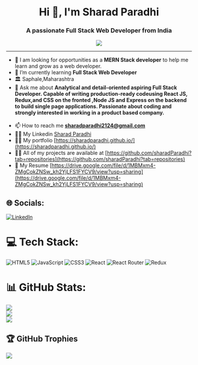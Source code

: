 

<h1 align="center">Hi 👋, I'm Sharad Paradhi</h1>
<h3 align="center">A passionate Full Stack Web Developer from India</h3>
<p align="center">
  <a href="https://github.com/DenverCoder1/readme-typing-svg">
    <img src="https://readme-typing-svg.demolab.com/?lines=Hi! My self Sharad Paradhi; I am a Full-stack%20web%20developer 👨🏻‍💻; Curious%20to%20learn%20new%20things !&font=Fira%20Code&center=true&width=440&height=45&color=#37bcf7&vCenter=true&size=22&pause=1000"></a>
</p>
<hr></hr>

- 🌱 I am looking for opportunities as a **MERN Stack developer** to help me learn and grow as a web developer.
- 🌱 I’m currently learning **Full Stack Web Developer**
-  🏛 Saphale,Maharashtra
- 💬 Ask me about **Analytical and detail-oriented aspiring Full Stack Developer. Capable of writing production-ready codeusing React JS, Redux,and CSS on the fronted ,Node JS and Express on the backend to build single page applications. Passionate about coding and strongly interested in working in a product based company.**
 <br><br>
- 📫 How to reach me **sharadparadhi2124@gmail.com**
- 👨‍💻 My Linkedin [Sharad Paradhi](https://www.linkedin.com/in/sharad-paradhi-777a33241/)
- 👨‍💻 My portfolio [https://sharadparadhi.github.io/](https://sharadparadhi.github.io/)
- 👨‍💻 All of my projects are available at [https://github.com/sharadParadhi?tab=repositories](https://github.com/sharadParadhi?tab=repositories)
- 📄 My Resume [https://drive.google.com/file/d/1MBMxm4-ZMgCokZNSw_kh2YjLFS1FYCV9/view?usp=sharing](https://drive.google.com/file/d/1MBMxm4-ZMgCokZNSw_kh2YjLFS1FYCV9/view?usp=sharing)
## 🌐 Socials:
[![LinkedIn](https://img.shields.io/badge/LinkedIn-%230077B5.svg?logo=linkedin&logoColor=white)](https://www.linkedin.com/feed/)


# 💻 Tech Stack:
![HTML5](https://img.shields.io/badge/html5-%23E34F26.svg?style=for-the-badge&logo=html5&logoColor=white) ![JavaScript](https://img.shields.io/badge/javascript-%23323330.svg?style=for-the-badge&logo=javascript&logoColor=%23F7DF1E) ![CSS3](https://img.shields.io/badge/css3-%231572B6.svg?style=for-the-badge&logo=css3&logoColor=white) ![React](https://img.shields.io/badge/react-%2320232a.svg?style=for-the-badge&logo=react&logoColor=%2361DAFB) ![React Router](https://img.shields.io/badge/React_Router-CA4245?style=for-the-badge&logo=react-router&logoColor=white) ![Redux](https://img.shields.io/badge/redux-%23593d88.svg?style=for-the-badge&logo=redux&logoColor=white)
# 📊 GitHub Stats:
![](https://github-readme-stats.vercel.app/api?username=sharadParadhi&theme=radical&hide_border=false&include_all_commits=true&count_private=true)<br/>
![](https://github-readme-streak-stats.herokuapp.com/?user=sharadParadhi&theme=radical&hide_border=false)<br/>
![](https://github-readme-stats.vercel.app/api/top-langs/?username=sharadParadhi&theme=radical&hide_border=false&include_all_commits=true&count_private=true&layout=compact)

## 🏆 GitHub Trophies
![](https://github-profile-trophy.vercel.app/?username=sharadParadhi&theme=radical&no-frame=false&no-bg=false&margin-w=4)
